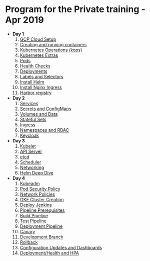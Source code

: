 Program for the Private training - Apr 2019
====================================================

* **Day 1**
    1. [GCP Cloud Setup](modules/gcp-get-started.md)
    1. [Creating and running containers](modules/containers.md)
    1. [Kubernetes Operations (kops)](modules/kops.md)
    1. [Kubernetes Extras](modules/k8s-extras.md)
    1. [Pods](modules/pods.md)
    1. [Health Checks](modules/health.md)
    1. [Deployments](modules/deployments.md)
    1. [Labels and Selectors](modules/labels.md)
    1. [Install Helm](modules/install-helm.md)
    1. [Install Nginx Ingress](modules/install-nginx-ingress.md)
    1. [Harbor registry](modules/harbor-registry.md)
* **Day 2**
    1. [Services](modules/services.md)
    1. [Secrets and ConfigMaps](modules/secrets_and_config_maps.md)
    1. [Volumes and Data](modules/volumes.md)
    1. [Stateful Sets](modules/stateful_sets.md)
    1. [Ingress](modules/ingress.md)
    1. [Namespaces and RBAC](modules/namespaces.md)
    1. [Keycloak](modules/keycloak.md)
* **Day 3**
    1. [Kubelet](modules/kubelet.md)
    1. [API Server](modules/api.md)
    1. [etcd](modules/etcd.md)
    1. [Scheduler](modules/scheduler.md)
    1. [Networking](modules/cni-networking-bash.md)
    1. [Helm Deep Dive](modules/helm-deep-dive.md)
* **Day 4**
    1. [Kubeadm](modules/kubeadm.md)
    1. [Pod Security Policy](modules/security-kubeadm.md)
    1. [Network Policies](modules/netpol-kubeadm.md)
    1. [GKE Cluster Creation](modules/create-gke-cluster.md)
    1. [Deploy Jenkins](modules/deploy-jenkins.md)
    1. [Pipeline Prerequisites](modules/pipeline-prereq.md)
    1. [Build Pipeline](modules/build-pipeline.md)
    1. [Test Pipeline](modules/test-pipeline.md)
    1. [Deployment Pipeline](modules/deploy-pipeline.md)
    1. [Canary](modules/canary.md)
    1. [Development Branch](modules/dev-branch.md)
    1. [Rollback](modules/roll-back.md)
    1. [Configuration Updates and Dashboards](modules/kops-deep-dive.md)
    1. [Deployment/Health and HPA](modules/health-checks-hpa.md)
